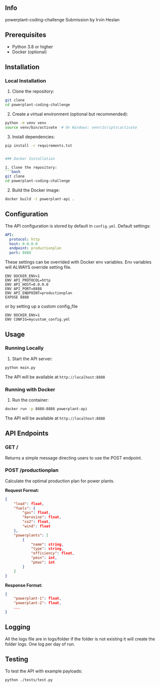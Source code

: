 ## Info

powerplant-coding-challenge
Submission by Irvin Heslan

## Prerequisites

- Python 3.8 or higher
- Docker (optional)

## Installation
### Local Installation

1. Clone the repository:
```bash
git clone 
cd powerplant-coding-challenge
```

2. Create a virtual environment (optional but recommended):
```bash
python -m venv venv
source venv/bin/activate  # On Windows: venv\Scripts\activate
```

3. Install dependencies:
```bash
pip install -r requirements.txt


### Docker Installation

1. Clone the repository:
```bash
git clone 
cd powerplant-coding-challenge
```

2. Build the Docker image:
```bash
docker build -t powerplant-api .
```

## Configuration

The API configuration is stored by default in `config.yml`. Default settings:

```yaml
API:
  protocol: http
  host: 0.0.0.0
  endpoint: productionplan
  port: 8888
```

These settings can be overrided with Docker env variables.
Env variables will ALWAYS override setting file.

```
ENV DOCKER_ENV=1
ENV API_PROTOCOL=http
ENV API_HOST=0.0.0.0
ENV API_PORT=8888
ENV API_ENDPOINT=productionplan
EXPOSE 8888
```

or by setting up a custom config_file
```
ENV DOCKER_ENV=1
ENV CONFIG=mycustom_config.yml
```





## Usage

### Running Locally

1. Start the API server:
```bash
python main.py
```

The API will be available at `http://localhost:8888`

### Running with Docker

1. Run the container:
```bash
docker run -p 8888:8888 powerplant-api
```

The API will be available at `http://localhost:8888`


## API Endpoints

### GET /
Returns a simple message directing users to use the POST endpoint.

### POST /productionplan
Calculate the optimal production plan for power plants.

**Request Format:**
```json
{
    "load": float,
    "fuels": {
        "gas": float,
        "kerosine": float,
        "co2": float,
        "wind": float
    },
    "powerplants": [
        {
            "name": string,
            "type": string,
            "efficiency": float,
            "pmin": int,
            "pmax": int
        }
    ]
}
```

**Response Format:**
```json
{
    "powerplant-1": float,
    "powerplant-2": float,
    ...
}
```

## Logging

All the logs file are in logs/folder if the folder is not existing it will create the folder logs.
One log per day of run.


## Testing

To test the API with example payloads:

```bash
python ./tests/test.py
```